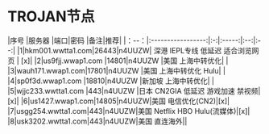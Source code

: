 # TROJAN节点


|序号   |服务器              |端口|密码    |备注|推荐|
|：--：|:-----------------:|:-:|:-----:|:--:|:--:|
|1|hkm001.wwtta1.com|26443|n4UUZW| 深港 IEPL专线 低延迟 适合浏览网页 | [x]|
|2|us9fjj.wwap1.com |14801|n4UUZW  |美国 上海中转优化| |
|3|wauh171.wwap1.com|17801|n4UUZW  |美国 上海中转优化 Hulu| |
|4|sp0f3d.wwap1.com |18810|n4UUZW  |新加坡 上海中转优化|  |
|5|wjjc233.wwtta1.com |443|n4UUZW  |日本 CN2GIA 低延迟 游戏加速 禁视频|[x]|
|6|us1427.wwap1.com|14805|n4UUZW|美国 电信优化(CN2)|[x]|
|7|usgg254.wwtta1.com|443|n4UUZW|美国 Netflix HBO Hulu(流媒体)|[x]|
|8|usk3202.wwtta1.com|443|n4UUZW|美国 直连海外||

